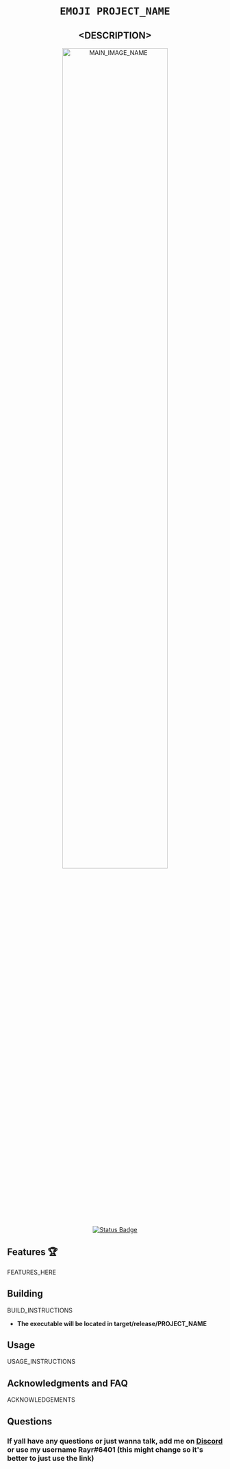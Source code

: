 <div align="center">
  
# `EMOJI PROJECT_NAME`
## **\<DESCRIPTION\>**
 <p align="center">
  <img width=70% height=70% src="<PROJECT_URL>/raw/main/images/<MAIN_IMAGE_NAME>.png?raw=true" alt="MAIN_IMAGE_NAME">
</p>

[![Status Badge](https://github.com/Rayrsn/PROJECT_NAME/actions/workflows/rust.yml/badge.svg)](https://github.com/Rayrsn/PROJECT_NAME/actions/workflows/rust.yml)

</div>

## Features 🏆
FEATURES_HERE


## Building
BUILD_INSTRUCTIONS
* **The executable will be located in target/release/PROJECT_NAME**

## Usage
USAGE_INSTRUCTIONS


## Acknowledgments and FAQ
ACKNOWLEDGEMENTS

## Questions
### If yall have any questions or just wanna talk, add me on [Discord](https://rayr.ml/LinkInBio) or use my username Rayr#6401 (this might change so it's better to just use the link)
